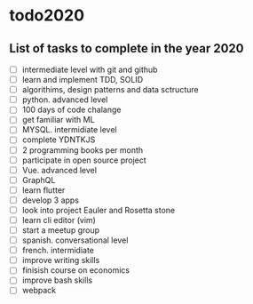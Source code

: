 # todo2020
## List of tasks to complete in the year 2020

- [ ] intermediate level with git and github
- [ ] learn and implement TDD, SOLID
- [ ] algorithims, design patterns and data sctructure
- [ ] python. advanced level
- [ ] 100 days of code chalange
- [ ] get familiar with ML
- [ ] MYSQL. intermidiate level
- [ ] complete YDNTKJS
- [ ] 2 programming books per month
- [ ] participate in open source project
- [ ] Vue. advanced level
- [ ] GraphQL
- [ ] learn flutter
- [ ] develop 3 apps
- [ ] look into project Eauler and Rosetta stone
- [ ] learn cli editor (vim)
- [ ] start a meetup group
- [ ] spanish. conversational level
- [ ] french. intermidiate
- [ ] improve writing skills
- [ ] finisish course on economics
- [ ] improve bash skills
- [ ] webpack
